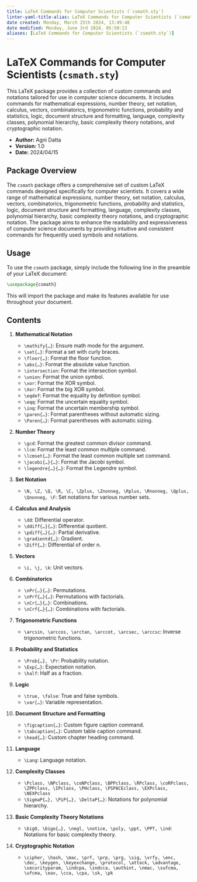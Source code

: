 ```yaml
---
title: LaTeX Commands for Computer Scientists (`csmath.sty`)
linter-yaml-title-alias: LaTeX Commands for Computer Scientists (`csmath.sty`)
date created: Monday, March 25th 2024, 13:49:48
date modified: Monday, June 3rd 2024, 05:50:13
aliases: [LaTeX Commands for Computer Scientists (`csmath.sty`)]
---
```


# LaTeX Commands for Computer Scientists (`csmath.sty`)

This LaTeX package provides a collection of custom commands and notations tailored for use in computer science documents. It includes commands for mathematical expressions, number theory, set notation, calculus, vectors, combinatorics, trigonometric functions, probability and statistics, logic, document structure and formatting, language, complexity classes, polynomial hierarchy, basic complexity theory notations, and cryptographic notation.

- **Author:** Agni Datta
- **Version:** 1.0
- **Date:** 2024/04/15

## Package Overview

The `csmath` package offers a comprehensive set of custom LaTeX commands designed specifically for computer scientists. It covers a wide range of mathematical expressions, number theory, set notation, calculus, vectors, combinatorics, trigonometric functions, probability and statistics, logic, document structure and formatting, language, complexity classes, polynomial hierarchy, basic complexity theory notations, and cryptographic notation. The package aims to enhance the readability and expressiveness of computer science documents by providing intuitive and consistent commands for frequently used symbols and notations.

## Usage

To use the `csmath` package, simply include the following line in the preamble of your LaTeX document:

```latex
\usepackage{csmath}
```

This will import the package and make its features available for use throughout your document.

## Contents

1. **Mathematical Notation**
   - `\mathify{…}`: Ensure math mode for the argument.
   - `\set{…}`: Format a set with curly braces.
   - `\floor{…}`: Format the floor function.
   - `\abs{…}`: Format the absolute value function.
   - `\intersection`: Format the intersection symbol.
   - `\union`: Format the union symbol.
   - `\xor`: Format the XOR symbol.
   - `\Xor`: Format the big XOR symbol.
   - `\eqdef`: Format the equality by definition symbol.
   - `\eqq`: Format the uncertain equality symbol.
   - `\inq`: Format the uncertain membership symbol.
   - `\paren{…}`: Format parentheses without automatic sizing.
   - `\Paren{…}`: Format parentheses with automatic sizing.

2. **Number Theory**
   - `\gcd`: Format the greatest common divisor command.
   - `\lcm`: Format the least common multiple command.
   - `\lcmset{…}`: Format the least common multiple set command.
   - `\jacobi{…}{…}`: Format the Jacobi symbol.
   - `\legendre{…}{…}`: Format the Legendre symbol.

3. **Set Notation**
   - `\N, \Z, \Q, \R, \C, \Zplus, \Znonneg, \Rplus, \Rnonneg, \Qplus, \Qnonneg, \F`: Set notations for various number sets.

4. **Calculus and Analysis**
   - `\dd`: Differential operator.
   - `\ddiff{…}{…}`: Differential quotient.
   - `\pdiff{…}{…}`: Partial derivative.
   - `\gradientd{…}`: Gradient.
   - `\Diff{…}`: Differential of order n.

5. **Vectors**
   - `\i, \j, \k`: Unit vectors.

6. **Combinatorics**
   - `\nPr{…}{…}`: Permutations.
   - `\nPrf{…}{…}`: Permutations with factorials.
   - `\nCr{…}{…}`: Combinations.
   - `\nCrf{…}{…}`: Combinations with factorials.

7. **Trigonometric Functions**
   - `\arcsin, \arccos, \arctan, \arccot, \arcsec, \arccsc`: Inverse trigonometric functions.

8. **Probability and Statistics**
   - `\Prob{…}, \Pr`: Probability notation.
   - `\Exp{…}`: Expectation notation.
   - `\half`: Half as a fraction.

9. **Logic**
   - `\true, \false`: True and false symbols.
   - `\var{…}`: Variable representation.

10. **Document Structure and Formatting**
	- `\figcaption{…}`: Custom figure caption command.
	- `\tabcaption{…}`: Custom table caption command.
	- `\head{…}`: Custom chapter heading command.

11. **Language**
	- `\Lang`: Language notation.

12. **Complexity Classes**
	- `\Pclass, \NPclass, \coNPclass, \BPPclass, \RPclass, \coRPclass, \ZPPclass, \IPclass, \PHclass, \PSPACEclass, \EXPclass, \NEXPclass`
	- `\SigmaP{…}, \PiP{…}, \DeltaP{…}`: Notations for polynomial hierarchy.

13. **Basic Complexity Theory Notations**
	- `\bigO, \bigo{…}, \negl, \notice, \poly, \ppt, \PPT, \ind`: Notations for basic complexity theory.

14. **Cryptographic Notation**
	- `\cipher, \hash, \mac, \prf, \prp, \prg, \sig, \vrfy, \enc, \dec, \keygen, \keyexchange, \protocol, \attack, \advantage, \securityparam, \indcpa, \indcca, \authint, \nmac, \sufcma, \ufcma, \eav, \cca, \cpa, \sk, \pk`
